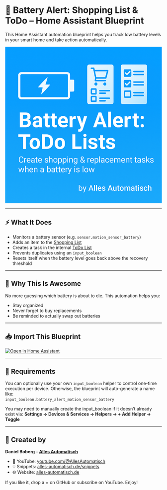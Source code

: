 # 🪫 Battery Alert: Shopping List & ToDo – Home Assistant Blueprint

This Home Assistant automation blueprint helps you track low battery levels in your smart home and take action automatically.

![Battery Alert Blueprint Banner](https://raw.githubusercontent.com/alles-automatisch/battery-shopping-blueprints/main/docs/banner.png)

---

## ⚡ What It Does

- Monitors a battery sensor (e.g. `sensor.motion_sensor_battery`)
- Adds an item to the [Shopping List](https://www.home-assistant.io/integrations/shopping_list/)
- Creates a task in the internal [ToDo List](https://www.home-assistant.io/integrations/todo/)
- Prevents duplicates using an `input_boolean`
- Resets itself when the battery level goes back above the recovery threshold

---

## 🧠 Why This Is Awesome

No more guessing which battery is about to die. This automation helps you:
- Stay organized
- Never forget to buy replacements
- Be reminded to actually swap out batteries

---

## 📥 Import This Blueprint

[![Open in Home Assistant](https://my.home-assistant.io/badges/blueprint_import.svg)](https://my.home-assistant.io/redirect/blueprint_import/?blueprint_url=https://raw.githubusercontent.com/alles-automatisch/battery-shopping-blueprints/main/blueprints/automation/allesautomatisch/battery_alert.yaml)

---

## 🔧 Requirements

You can optionally use your own `input_boolean` helper to control one-time execution per device.
Otherwise, the blueprint will auto-generate a name like:  
`input_boolean.battery_alert_motion_sensor_battery`

You may need to manually create the input_boolean if it doesn’t already exist via:
**Settings → Devices & Services → Helpers → + Add Helper → Toggle**

---

## 🙌 Created by

**Daniel Boberg – [Alles Automatisch](https://www.youtube.com/@AllesAutomatisch)**

- 🎥 YouTube: [youtube.com/@AllesAutomatisch](https://www.youtube.com/@AllesAutomatisch)
- 💡 Snippets: [alles-automatisch.de/snippets](https://alles-automatisch.de/snippets)
- 🌐 Website: [alles-automatisch.de](https://alles-automatisch.de)

If you like it, drop a ⭐️ on GitHub or subscribe on YouTube. Enjoy!
